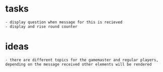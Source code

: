 # tasks
    - display question when message for this is recieved
    - display and rise round counter    
# ideas
    - there are different topics for the gamemaster and regular players, depending on the message received other elements will be rendered